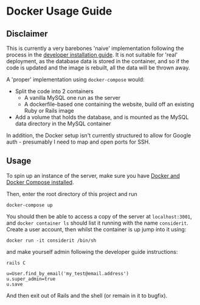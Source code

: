 # Docker Usage Guide

## Disclaimer

This is currently a very barebones 'naive' implementation following the process in the 
[developer installation guide](developer_installation_guide.md). 
It is not suitable for 'real' deployment, as the database data is stored in the container,
and so if the code is updated and the image is rebuilt, all the data will be thrown away.

A 'proper' implementation using `docker-compose` would:

* Split the code into 2 containers
  * A vanilla MySQL one run as the server 
  * A dockerfile-based one containing the website, build off an existing Ruby or Rails image
* Add a volume that holds the database, and is mounted as the MySQL data directory in the MySQL container

In addition, the Docker setup isn't currently structured to allow for Google auth - 
presumably I need to map and open ports for SSH.

## Usage

To spin up an instance of the server, make sure you have 
[Docker and Docker Compose installed](https://docs.docker.com/compose/install/).

Then, enter the root directory of this project and run

```shell
docker-compose up
```

You should then be able to access a copy of the server at `localhost:3001`, 
and `docker container ls` should list it running with the name `considerit`. 
Create a user account, then whilst the container is up jump into it using:

```shell
docker run -it considerit /bin/sh
```
and make yourself admin following the developer guide instructions:
```shell
rails C
```
```
u=User.find_by_email('my_test@email.address')
u.super_admin=true
u.save
```
And then exit out of Rails and the shell (or remain in it to bugfix).
